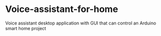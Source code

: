 # Voice-assistant-for-home
Voice assistant desktop application with GUI that can control an Arduino smart home project
